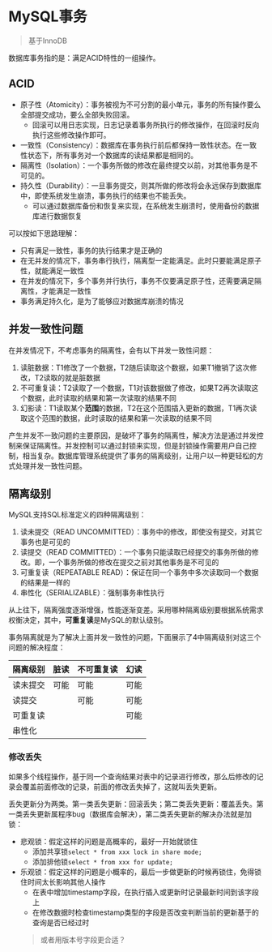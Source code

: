 # MySQL事务

> 基于InnoDB

数据库事务指的是：满足ACID特性的一组操作。

## ACID

+ 原子性（Atomicity）：事务被视为不可分割的最小单元，事务的所有操作要么全部提交成功，要么全部失败回滚。
    + 回滚可以用日志实现，日志记录着事务所执行的修改操作，在回滚时反向执行这些修改操作即可。
+ 一致性（Consistency）：数据库在事务执行前后都保持一致性状态。在一致性状态下，所有事务对一个数据库的读结果都是相同的。
+ 隔离性（Isolation）：一个事务所做的修改在最终提交以前，对其他事务是不可见的。
+ 持久性（Durability）：一旦事务提交，则其所做的修改将会永远保存到数据库中，即使系统发生崩溃，事务执行的结果也不能丢失。
    + 可以通过数据库备份和恢复来实现，在系统发生崩溃时，使用备份的数据库进行数据恢复

可以按如下思路理解：
+ 只有满足一致性，事务的执行结果才是正确的
+ 在无并发的情况下，事务串行执行，隔离型一定能满足。此时只要能满足原子性，就能满足一致性
+ 在并发的情况下，多个事务并行执行，事务不仅要满足原子性，还需要满足隔离性，才能满足一致性
+ 事务满足持久化，是为了能够应对数据库崩溃的情况

## 并发一致性问题

在并发情况下，不考虑事务的隔离性，会有以下并发一致性问题：

1. 读脏数据：T1修改了一个数据，T2随后读取这个数据，如果T1撤销了这次修改，T2读取的就是脏数据
2. 不可重复读：T2读取了一个数据，T1对该数据做了修改，如果T2再次读取这个数据，此时读取的结果和第一次读取的结果不同
3. 幻影读：T1读取某个**范围**的数据，T2在这个范围插入更新的数据，T1再次读取这个范围的数据，此时读取的结果和第一次读取的结果不同

产生并发不一致问题的主要原因，是破坏了事务的隔离性，解决方法是通过并发控制来保证隔离性。并发控制可以通过封锁来实现，但是封锁操作需要用户自己控制，相当复杂。数据库管理系统提供了事务的隔离级别，让用户以一种更轻松的方式处理并发一致性问题。

## 隔离级别

MySQL支持SQL标准定义的四种隔离级别：

1. 读未提交（READ UNCOMMITTED）：事务中的修改，即使没有提交，对其它事务也是可见的
2. 读提交（READ COMMITTED）：一个事务只能读取已经提交的事务所做的修改。即，一个事务所做的修改在提交之前对其他事务是不可见的
3. 可重复读（REPEATABLE READ）：保证在同一个事务中多次读取同一个数据的结果是一样的
4. 串性化（SERIALIZABLE）：强制事务串性执行

从上往下，隔离强度逐渐增强，性能逐渐变差。采用哪种隔离级别要根据系统需求权衡决定，其中，**可重复读**是MySQL的默认级别。

事务隔离就是为了解决上面并发一致性的问题，下面展示了4中隔离级别对这三个问题的解决程度：

|隔离级别|脏读|不可重复读|幻读|
|---|---|---|---|
|读未提交|可能|可能|可能|
|读提交||可能|可能|
|可重复读|||可能|
|串性化||||

### 修改丢失

如果多个线程操作，基于同一个查询结果对表中的记录进行修改，那么后修改的记录会覆盖前面修改的记录，前面的修改丢失掉了，这就叫丢失更新。

丢失更新分为两类。第一类丢失更新：回滚丢失；第二类丢失更新：覆盖丢失。第一类丢失更新属程序bug（数据库会解决），第二类丢失更新的解决办法就是加锁：

+ 悲观锁：假定这样的问题是高概率的，最好一开始就锁住
    + 添加共享锁`select * from xxx lock in share mode;`
    + 添加排他锁`select * from xxx for update;`
+ 乐观锁：假定这样的问题是小概率的，最后一步做更新的时候再锁住，免得锁住时间太长影响其他人操作
    + 在表中增加timestamp字段，在执行插入或更新时记录最新时间到该字段上
    + 在修改数据时检查timestamp类型的字段是否改变判断当前的更新基于的查询是否已经过时
    > 或者用版本号字段更合适？